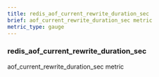 ```yaml
---
title: redis_aof_current_rewrite_duration_sec
brief: aof_current_rewrite_duration_sec metric
metric_type: gauge
---
```

### redis_aof_current_rewrite_duration_sec

aof_current_rewrite_duration_sec metric